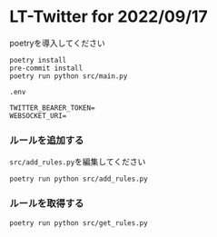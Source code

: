 # LT-Twitter for 2022/09/17

poetryを導入してください

```
poetry install
pre-commit install
poetry run python src/main.py
```

`.env`
```
TWITTER_BEARER_TOKEN=
WEBSOCKET_URI=
```

### ルールを追加する

`src/add_rules.py`を編集してください
```
poetry run python src/add_rules.py
```

### ルールを取得する
```
poetry run python src/get_rules.py
```
